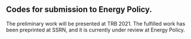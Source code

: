 ## Codes for submission to Energy Policy.
The preliminary work will be presented at TRB 2021. 
The fulfilled work has been preprinted at SSRN, and it is currently under review at Energy Policy.
